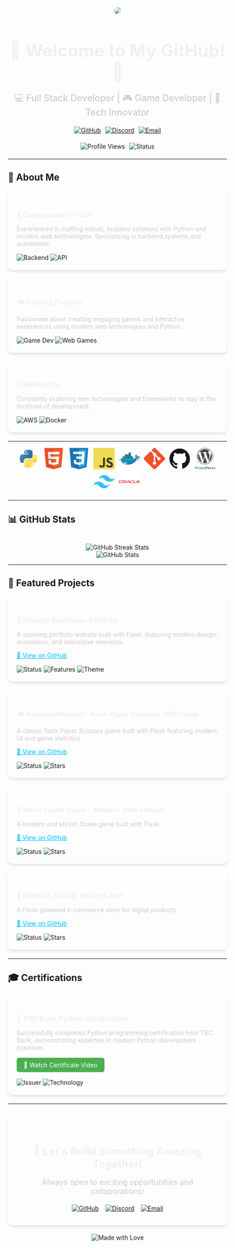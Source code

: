 <div align="center">
  <img src="https://media2.giphy.com/media/hUIn2yoj36JkzmEdE2/giphy.gif" width="140" style="border-radius: 50%; box-shadow: 0 4px 10px rgba(255, 255, 255, 0.3);"/>
  <h1 style="font-size: 2.5rem; font-weight: bold; color: #f0f0f0; text-shadow: 2px 2px 10px rgba(255, 255, 255, 0.2); margin-bottom: 10px;">
    👋 Welcome to My GitHub! 🚀
  </h1>
  <p style="font-size: 1.3rem; font-weight: 500; color: #ccc; margin-bottom: 20px;">
    💻 Full Stack Developer | 🎮 Game Developer | 🚀 Tech Innovator
  </p>
  <div style="display: flex; justify-content: center; gap: 10px; margin-bottom: 20px;">
    <a href="https://github.com/JustLukaBraza">
      <img src="https://img.shields.io/badge/GitHub-000?style=for-the-badge&logo=github&logoColor=white" alt="GitHub"/>
    </a>
    <a href="https://discord.com/users/850710751462031360">
      <img src="https://img.shields.io/badge/Discord-5865F2?style=for-the-badge&logo=discord&logoColor=white" alt="Discord"/>
    </a>
    <a href="mailto:lukaabashidze52@gmail.com">
      <img src="https://img.shields.io/badge/Email-D14836?style=for-the-badge&logo=gmail&logoColor=white" alt="Email"/>
    </a>
  </div>
  <div style="display: flex; justify-content: center; gap: 10px; margin-bottom: 20px;">
    <img src="https://komarev.com/ghpvc/?username=JustLukaBraza&color=blueviolet&style=flat-square" alt="Profile Views"/>
    <img src="https://img.shields.io/badge/Status-Available%20for%20Hire-green?style=flat-square" alt="Status"/>
  </div>
</div>

---

## 🌟 About Me

<div style="display: grid; grid-template-columns: repeat(auto-fit, minmax(300px, 1fr)); gap: 20px; margin: 20px 0;">
  <div style="background: rgba(255, 255, 255, 0.05); padding: 20px; border-radius: 10px; box-shadow: 0 4px 6px rgba(0, 0, 0, 0.1); transition: transform 0.3s ease;">
    <h3 style="color: #f0f0f0; margin-bottom: 10px;">🚀 Development Focus</h3>
    <p style="color: #ccc;">Experienced in crafting robust, scalable solutions with Python and modern web technologies. Specializing in backend systems and automation.</p>
    <div style="margin-top: 15px;">
      <img src="https://img.shields.io/badge/Backend-Python-blue?style=flat-square" alt="Backend"/>
      <img src="https://img.shields.io/badge/API-RESTful-green?style=flat-square" alt="API"/>
    </div>
  </div>
  <div style="background: rgba(255, 255, 255, 0.05); padding: 20px; border-radius: 10px; box-shadow: 0 4px 6px rgba(0, 0, 0, 0.1); transition: transform 0.3s ease;">
    <h3 style="color: #f0f0f0; margin-bottom: 10px;">🎮 Gaming Passion</h3>
    <p style="color: #ccc;">Passionate about creating engaging games and interactive experiences using modern web technologies and Python.</p>
    <div style="margin-top: 15px;">
      <img src="https://img.shields.io/badge/Game%20Dev-Python-orange?style=flat-square" alt="Game Dev"/>
      <img src="https://img.shields.io/badge/Web%20Games-Flask-yellow?style=flat-square" alt="Web Games"/>
    </div>
  </div>
  <div style="background: rgba(255, 255, 255, 0.05); padding: 20px; border-radius: 10px; box-shadow: 0 4px 6px rgba(0, 0, 0, 0.1); transition: transform 0.3s ease;">
    <h3 style="color: #f0f0f0; margin-bottom: 10px;">💡 Innovation</h3>
    <p style="color: #ccc;">Constantly exploring new technologies and frameworks to stay at the forefront of development.</p>
    <div style="margin-top: 15px;">
      <img src="https://img.shields.io/badge/Cloud-AWS-blue?style=flat-square" alt="AWS"/>
      <img src="https://img.shields.io/badge/DevOps-Docker-green?style=flat-square" alt="Docker"/>
    </div>
  </div>
</div>

---

<div align="center">
  <img src="https://github.com/devicons/devicon/blob/master/icons/python/python-original.svg" title="Python" alt="Python" width="50" height="50"/>&nbsp;
  <img src="https://github.com/devicons/devicon/blob/master/icons/html5/html5-original.svg" title="HTML5" alt="HTML" width="50" height="50"/>&nbsp;
  <img src="https://github.com/devicons/devicon/blob/master/icons/css3/css3-original.svg" title="CSS3" alt="CSS" width="50" height="50"/>&nbsp;
  <img src="https://github.com/devicons/devicon/blob/master/icons/javascript/javascript-original.svg" title="JavaScript" alt="JavaScript" width="50" height="50"/>&nbsp;
  <img src="https://github.com/devicons/devicon/blob/master/icons/docker/docker-original.svg" title="Docker" alt="Docker" width="50" height="50"/>&nbsp;
  <img src="https://github.com/devicons/devicon/blob/master/icons/git/git-original.svg" title="Git" alt="Git" width="50" height="50"/>&nbsp;
  <img src="https://github.com/devicons/devicon/blob/master/icons/github/github-original.svg" title="GitHub" alt="GitHub" width="50" height="50"/>&nbsp;
  <img src="https://github.com/devicons/devicon/blob/master/icons/wordpress/wordpress-original.svg" title="WordPress" alt="WordPress" width="50" height="50"/>&nbsp;
  <img src="https://github.com/devicons/devicon/blob/master/icons/tailwindcss/tailwindcss-original.svg" title="TailwindCSS" alt="TailwindCSS" width="50" height="50"/>&nbsp;
  <img src="https://github.com/devicons/devicon/blob/master/icons/oracle/oracle-original.svg" title="Oracle" alt="Oracle" width="50" height="50"/>&nbsp;
</div>

---

## 📊 GitHub Stats

<div align="center">
  <br>
  <img src="http://github-readme-streak-stats.herokuapp.com?user=JustLukaBraza&theme=radical&hide_border=true" alt="GitHub Streak Stats"/>
  <br>
  <img src="https://github-readme-stats.vercel.app/api?username=JustLukaBraza&show_icons=true&theme=radical&hide_border=true" alt="GitHub Stats"/>
</div>

---

## 🎯 Featured Projects

<div style="display: grid; grid-template-columns: repeat(auto-fit, minmax(300px, 1fr)); gap: 20px; margin: 20px 0;">
    <div style="background: rgba(255, 255, 255, 0.05); padding: 20px; border-radius: 10px; box-shadow: 0 4px 6px rgba(0, 0, 0, 0.1);">
    <h3 style="color: #f0f0f0; margin-bottom: 10px;">🌟 Modern Developer Portfolio</h3>
    <p style="color: #ccc;">A stunning portfolio website built with Flask, featuring modern design, animations, and interactive elements.</p>
    <a href="https://github.com/JustLukaBraza/Modern-Developer-Portfolio" style="color: #00bfff;">🔗 View on GitHub</a>
    <div style="margin-top: 15px;">
      <img src="https://img.shields.io/badge/Status-Active-green?style=flat-square" alt="Status"/>
      <img src="https://img.shields.io/badge/Features-Modern%20UI-blue?style=flat-square" alt="Features"/>
      <img src="https://img.shields.io/badge/Theme-Dark%20Mode-purple?style=flat-square" alt="Theme"/>
    </div>
  </div>

  <div style="background: rgba(255, 255, 255, 0.05); padding: 20px; border-radius: 10px; box-shadow: 0 4px 6px rgba(0, 0, 0, 0.1);">
    <h3 style="color: #f0f0f0; margin-bottom: 10px;">🎮 RohamboMaster - Rock Paper Scissors With Flask</h3>
    <p style="color: #ccc;">A classic Rock Paper Scissors game built with Flask featuring modern UI and game statistics.</p>
    <a href="https://github.com/JustLukaBraza/RohamboGameWithFlask-" style="color: #00bfff;">🔗 View on GitHub</a>
    <div style="margin-top: 15px;">
      <img src="https://img.shields.io/badge/Status-Active-green?style=flat-square" alt="Status"/>
      <img src="https://img.shields.io/github/stars/JustLukaBraza/RohamboGameWithFlask-?style=flat-square" alt="Stars"/>
    </div>
  </div>
  
  <div style="background: rgba(255, 255, 255, 0.05); padding: 20px; border-radius: 10px; box-shadow: 0 4px 6px rgba(0, 0, 0, 0.1);">
    <h3 style="color: #f0f0f0; margin-bottom: 10px;">🐍 Neon Snake Game - Modern Web Edition</h3>
    <p style="color: #ccc;">A modern and stylish Snake game built with Flask.</p>
    <a href="https://github.com/JustLukaBraza/SnakeGameWithFlask" style="color: #00bfff;">🔗 View on GitHub</a>
    <div style="margin-top: 15px;">
      <img src="https://img.shields.io/badge/Status-Active-green?style=flat-square" alt="Status"/>
      <img src="https://img.shields.io/github/stars/JustLukaBraza/SnakeGameWithFlask?style=flat-square" alt="Stars"/>
    </div>
  </div>
  
  <div style="background: rgba(255, 255, 255, 0.05); padding: 20px; border-radius: 10px; box-shadow: 0 4px 6px rgba(0, 0, 0, 0.1);">
    <h3 style="color: #f0f0f0; margin-bottom: 10px;">🛒 RENODE STORE WITH FLASK</h3>
    <p style="color: #ccc;">A Flask-powered e-commerce store for digital products.</p>
    <a href="https://github.com/JustLukaBraza/geolab-final-project-" style="color: #00bfff;">🔗 View on GitHub</a>
    <div style="margin-top: 15px;">
      <img src="https://img.shields.io/badge/Status-Active-green?style=flat-square" alt="Status"/>
      <img src="https://img.shields.io/github/stars/JustLukaBraza/geolab-final-project-?style=flat-square" alt="Stars"/>
    </div>
  </div>


</div>

---

## 🎓 Certifications

<div style="display: grid; grid-template-columns: repeat(auto-fit, minmax(300px, 1fr)); gap: 20px; margin: 20px 0;">
  <div style="background: rgba(255, 255, 255, 0.05); padding: 20px; border-radius: 10px; box-shadow: 0 4px 6px rgba(0, 0, 0, 0.1); transition: transform 0.3s ease;">
    <h3 style="color: #f0f0f0; margin-bottom: 10px;">🏦 TBC Bank Python Certification</h3>
    <p style="color: #ccc;">Successfully completed Python programming certification from TBC Bank, demonstrating expertise in modern Python development practices.</p>
    <div style="margin-top: 15px;">
      <a href="https://drive.google.com/file/d/1IXg3eEEH9PbZ2p3aSs5_1g4s3UChubxX/view?usp=sharing" style="display: inline-block; background: #4CAF50; color: white; padding: 8px 16px; border-radius: 5px; text-decoration: none; transition: background 0.3s ease;">
        🎥 Watch Certificate Video
      </a>
    </div>
    <div style="margin-top: 15px;">
      <img src="https://img.shields.io/badge/Issuer-TBC%20Bank-blue?style=flat-square" alt="Issuer"/>
      <img src="https://img.shields.io/badge/Technology-Python-yellow?style=flat-square" alt="Technology"/>
    </div>
  </div>
</div>

---

<div align="center" style="margin-top: 30px; background: rgba(255, 255, 255, 0.05); padding: 30px; border-radius: 10px; box-shadow: 0 4px 6px rgba(0, 0, 0, 0.1);">
  <h3 style="color: #f0f0f0; font-size: 1.5rem; margin-bottom: 15px;">🚀 Let's Build Something Amazing Together!</h3>
  <p style="color: #ccc; font-size: 1.1rem; margin-bottom: 20px;">
    Always open to exciting opportunities and collaborations!
  </p>
  <div style="display: flex; justify-content: center; gap: 15px;">
    <a href="https://github.com/JustLukaBraza">
      <img src="https://img.shields.io/badge/Connect-GitHub-black?style=for-the-badge&logo=github&logoColor=white" alt="GitHub"/>
    </a>
    <a href="https://discord.com/users/850710751462031360">
      <img src="https://img.shields.io/badge/Chat-Discord-5865F2?style=for-the-badge&logo=discord&logoColor=white" alt="Discord"/>
    </a>
    <a href="mailto:lukaabashidze52@gmail.com">
      <img src="https://img.shields.io/badge/Email-Me-D14836?style=for-the-badge&logo=gmail&logoColor=white" alt="Email"/>
    </a>
  </div>
</div>

<div align="center" style="margin-top: 20px;">
  <img src="https://img.shields.io/badge/Made%20with%20❤️-By%20JustLukaBraza-red?style=flat-square" alt="Made with Love"/>
</div>

